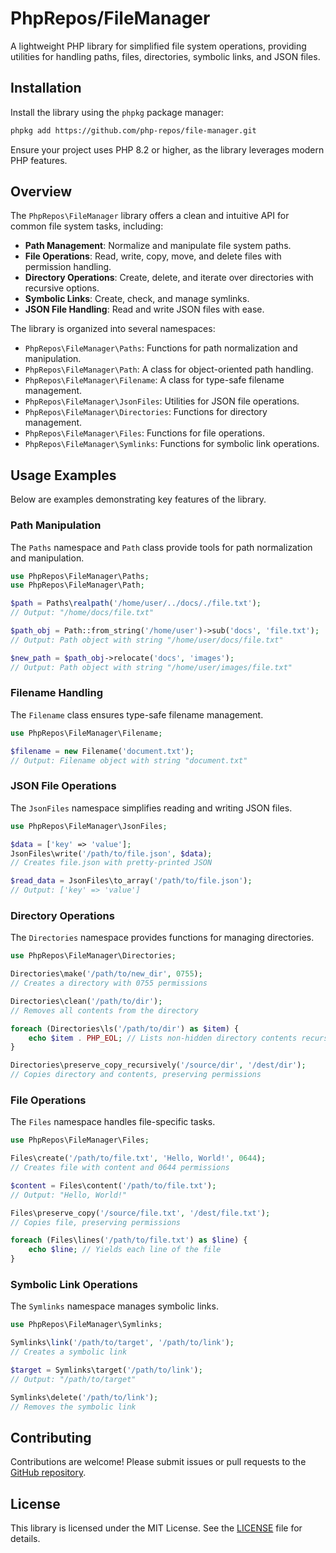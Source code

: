 # PhpRepos/FileManager

A lightweight PHP library for simplified file system operations, providing utilities for handling paths, files, directories, symbolic links, and JSON files.

## Installation

Install the library using the `phpkg` package manager:

```bash
phpkg add https://github.com/php-repos/file-manager.git
```

Ensure your project uses PHP 8.2 or higher, as the library leverages modern PHP features.

## Overview

The `PhpRepos\FileManager` library offers a clean and intuitive API for common file system tasks, including:

- **Path Management**: Normalize and manipulate file system paths.
- **File Operations**: Read, write, copy, move, and delete files with permission handling.
- **Directory Operations**: Create, delete, and iterate over directories with recursive options.
- **Symbolic Links**: Create, check, and manage symlinks.
- **JSON File Handling**: Read and write JSON files with ease.

The library is organized into several namespaces:

- `PhpRepos\FileManager\Paths`: Functions for path normalization and manipulation.
- `PhpRepos\FileManager\Path`: A class for object-oriented path handling.
- `PhpRepos\FileManager\Filename`: A class for type-safe filename management.
- `PhpRepos\FileManager\JsonFiles`: Utilities for JSON file operations.
- `PhpRepos\FileManager\Directories`: Functions for directory management.
- `PhpRepos\FileManager\Files`: Functions for file operations.
- `PhpRepos\FileManager\Symlinks`: Functions for symbolic link operations.

## Usage Examples

Below are examples demonstrating key features of the library.

### Path Manipulation

The `Paths` namespace and `Path` class provide tools for path normalization and manipulation.

```php
use PhpRepos\FileManager\Paths;
use PhpRepos\FileManager\Path;

$path = Paths\realpath('/home/user/../docs/./file.txt');
// Output: "/home/docs/file.txt"

$path_obj = Path::from_string('/home/user')->sub('docs', 'file.txt');
// Output: Path object with string "/home/user/docs/file.txt"

$new_path = $path_obj->relocate('docs', 'images');
// Output: Path object with string "/home/user/images/file.txt"
```

### Filename Handling

The `Filename` class ensures type-safe filename management.

```php
use PhpRepos\FileManager\Filename;

$filename = new Filename('document.txt');
// Output: Filename object with string "document.txt"
```

### JSON File Operations

The `JsonFiles` namespace simplifies reading and writing JSON files.

```php
use PhpRepos\FileManager\JsonFiles;

$data = ['key' => 'value'];
JsonFiles\write('/path/to/file.json', $data);
// Creates file.json with pretty-printed JSON

$read_data = JsonFiles\to_array('/path/to/file.json');
// Output: ['key' => 'value']
```

### Directory Operations

The `Directories` namespace provides functions for managing directories.

```php
use PhpRepos\FileManager\Directories;

Directories\make('/path/to/new_dir', 0755);
// Creates a directory with 0755 permissions

Directories\clean('/path/to/dir');
// Removes all contents from the directory

foreach (Directories\ls('/path/to/dir') as $item) {
    echo $item . PHP_EOL; // Lists non-hidden directory contents recursively
}

Directories\preserve_copy_recursively('/source/dir', '/dest/dir');
// Copies directory and contents, preserving permissions
```

### File Operations

The `Files` namespace handles file-specific tasks.

```php
use PhpRepos\FileManager\Files;

Files\create('/path/to/file.txt', 'Hello, World!', 0644);
// Creates file with content and 0644 permissions

$content = Files\content('/path/to/file.txt');
// Output: "Hello, World!"

Files\preserve_copy('/source/file.txt', '/dest/file.txt');
// Copies file, preserving permissions

foreach (Files\lines('/path/to/file.txt') as $line) {
    echo $line; // Yields each line of the file
}
```

### Symbolic Link Operations

The `Symlinks` namespace manages symbolic links.

```php
use PhpRepos\FileManager\Symlinks;

Symlinks\link('/path/to/target', '/path/to/link');
// Creates a symbolic link

$target = Symlinks\target('/path/to/link');
// Output: "/path/to/target"

Symlinks\delete('/path/to/link');
// Removes the symbolic link
```

## Contributing

Contributions are welcome! Please submit issues or pull requests to the [GitHub repository](https://github.com/php-repos/file-manager).

## License

This library is licensed under the MIT License. See the [LICENSE](LICENSE) file for details.